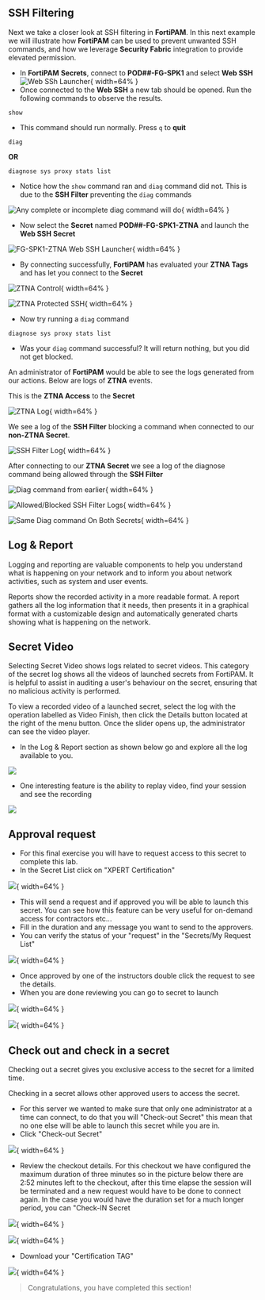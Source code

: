 ## SSH Filtering

Next we take a closer look at SSH filtering in **FortiPAM**. In this next example we will illustrate how **FortiPAM** can be used to prevent unwanted SSH commands, and how we leverage **Security Fabric** integration to provide elevated permission.

- In **FortiPAM** **Secrets**, connect to **POD##-FG-SPK1** and select **Web SSH**
![Web SSh Launcher](images/40-SPK1-WebSSH.png){ width=64% }
- Once connected to the **Web SSH** a new tab should be opened. Run the following commands to observe the results.

```text
show
```

- This command should run normally. Press `q` to **quit**

```text
diag
```

**OR**

```text
diagnose sys proxy stats list
```

- Notice how the `show` command ran and `diag` command did not. This is due to the **SSH Filter** preventing the `diag` commands

![Any complete or incomplete diag command will do](images/40-diag-no-ztna.png){ width=64% }

- Now select the **Secret** named **POD##-FG-SPK1-ZTNA** and launch the **Web SSH** **Secret**

![FG-SPK1-ZTNA Web SSH Launcher](images/40-SPK1-ZTNA-WebSSH.png){ width=64% }

- By connecting successfully, **FortiPAM** has evaluated your **ZTNA Tags** and has let you connect to the **Secret**

![ZTNA Control](images/40-FG-SPK1-ZTNA-TAGS.png){ width=64% }

![ZTNA Protected SSH](images/40-FG-SPK1-ZTNA-SSH.png){ width=64% }

- Now try running a `diag` command

```text
diagnose sys proxy stats list
```

- Was your `diag` command successful? It will return nothing, but you did not get blocked.

An administrator of **FortiPAM** would be able to see the logs generated from our actions. Below are logs of **ZTNA** events.

This is the **ZTNA Access** to the **Secret**

![ZTNA Log](images/40-PAM3-ZTNA-LOGS.png){ width=64% }

We see a log of the **SSH Filter** blocking a command when connected to our **non-ZTNA Secret**.

![SSH Filter Log](images/40-PAM3-BLOCKED-SSH.png){ width=64% }

After connecting to our **ZTNA Secret** we see a log of the diagnose command being allowed through the **SSH Filter**

![Diag command from earlier](images/41-PAM-SSH-ZTNA-DIAGpng.png){ width=64% }

![Allowed/Blocked SSH Filter Logs](images/40_sshfilter.png){ width=64% }

![Same Diag command On Both Secrets](images/41-SSH-LOG.png){ width=64% }

## Log & Report
Logging and reporting are valuable components to help you understand what is happening on your network and to inform you about network activities, such as system and user events.

Reports show the recorded activity in a more readable format. A report gathers all the log information that it needs, then presents it in a graphical format with a customizable design and automatically generated charts showing what is happening on the network.


## Secret Video
Selecting Secret Video shows logs related to secret videos. This category of the secret log shows all the videos of launched secrets from FortiPAM. It is helpful to assist in auditing a user's behaviour on the secret, ensuring that no malicious activity is performed.

To view a recorded video of a launched secret, select the log with the operation labelled as Video Finish, then click the Details button located at the right of the menu button. Once the slider opens up, the administrator can see the video player.

- In the Log & Report section as shown below go and explore all the log available to you.

![](images/40_logs.png)

- One interesting feature is the ability to replay video, find your session and see the recording

![](images/40_pamvideo.png)




## Approval request

- For this final exercise you will have to request access to this secret to complete this lab.
- In the Secret List click on "XPERT Certification"

![](images/41_request.png){ width=64% }

- This will send a request and if approved you will be able to launch this secret. You can see how this feature can be very useful for on-demand access for contractors etc...
- Fill in the duration and any message you want to send to the approvers.
- You can verify the status of your "request" in the "Secrets/My Request List"

![](images/41_pending.png){ width=64% }

- Once approved by one of the instructors double click the request to see the details.
- When you are done reviewing you can go to secret to launch

![](images/41-approved.png){ width=64% }

![](images/41_approved_review.png){ width=64% }

## Check out and check in a secret
Checking out a secret gives you exclusive access to the secret for a limited time.

Checking in a secret allows other approved users to access the secret.


- For this server we wanted to make sure that only one administrator at a time can connect, to do that you will "Check-out Secret" this mean that no one else will be able to launch this secret while you are in.
- Click "Check-out Secret"

![](images/41_checkout.png){ width=64% }

- Review the checkout details. For this checkout we have configured the maximum duration of three minutes so in the picture below there are 2:52 minutes left to the checkout, after this time elapse the session will be terminated and a new request would have to be done to connect again. In the case you would have the duration set for a much longer period, you can "Check-IN Secret

![](images/41_checkout_status.png){ width=64% }

![](images/41_fill.png){ width=64% }

- Download your "Certification TAG"

![](images/41_Certificationtag.png){ width=64% }

> Congratulations, you have completed this section!
